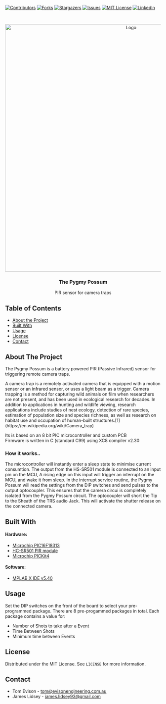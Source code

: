 [![Contributors][contributors-shield]][contributors-url]
[![Forks][forks-shield]][forks-url]
[![Stargazers][stars-shield]][stars-url]
[![Issues][issues-shield]][issues-url]
[![MIT License][license-shield]][license-url]
[![LinkedIn][linkedin-shield]][linkedin-url]

<!-- PROJECT LOGO -->
<br />
<p align="center">
  <a href="https://github.com/tomevison/">
    <img src="banner.png" alt="Logo" width="800">
  </a>

  <h3 align="center">The Pygmy Possum</h3>
  <p align="center">PIR sensor for camera traps</p>
</p>

<!-- TABLE OF CONTENTS -->
## Table of Contents

* [About the Project](#about-the-project)
* [Built With](#built-with)
* [Usage](#usage)
* [License](#license)
* [Contact](#contact)

<!-- ABOUT THE PROJECT -->
## About The Project

<p>
The Pygmy Possum is a battery powered PIR (Passive Infrared) sensor for triggering remote camera traps. 
</p>

<p>
A camera trap is a remotely activated camera that is equipped with a motion sensor or an infrared sensor, or uses a light beam as a trigger. Camera trapping is a method for capturing wild animals on film when researchers are not present, and has been used in ecological research for decades. In addition to applications in hunting and wildlife viewing, research applications include studies of nest ecology, detection of rare species, estimation of population size and species richness, as well as research on habitat use and occupation of human-built structures.[1](https://en.wikipedia.org/wiki/Camera_trap)
</p>

<p>
Its is based on an 8 bit PIC microcontroller and custom PCB
<br />
Firmware is written in C (standard C99) using XC8 compiler v2.30
</p>

### How it works..
<p>
The microcontroller will instantly enter a sleep state to minimise current consumtion. The output from the HS-SR501 module is connected to an input pin on the MCU, A rising edge on this input will trigger an interrupt on the MCU, and wake it from sleep. In the interrupt service routine, the Pygmy Possum will read the settings from the DIP switches and send pulses to the output optocoupler. This ensures that the camera circui is completely isolated from the Pygmy Possum circuit. The optocoupler will short the Tip to the Sheath of the TRS audio Jack. This will activate the shutter release on the connected camera.
</p>

## Built With
#### Hardware:
* [Microchip PIC16F18313](https://www.microchip.com/PIC16F18313)
* [HC-SR501 PIR module](https://lastminuteengineers.com/pir-sensor-arduino-tutorial/)
* [Microchip PICKit4](https://www.microchip.com/PICKIT4)
#### Software:
* [MPLAB X IDE v5.40](https://www.microchip.com/mplab/mplab-x-ide)

<!-- USAGE EXAMPLES -->
## Usage

Set the DIP switches on the front of the board to select your pre-programmed package. There are 8 pre-progammed packages in total. Each package contains a value for:
* Number of Shots to take after a Event
* Time Between Shots
* Minimum time between Events

<!-- LICENSE -->
## License

Distributed under the MIT License. See `LICENSE` for more information.

<!-- CONTACT -->
## Contact

* Tom Evison - tom@evisonengineering.com.au
* James Lidsey - james.lidsey93@gmail.com

<!-- MARKDOWN LINKS & IMAGES -->
<!-- https://www.markdownguide.org/basic-syntax/#reference-style-links -->
[contributors-shield]: https://img.shields.io/github/contributors/tomevison/repo.svg?style=flat-square
[contributors-url]: https://github.com/tomevison/PYGMY/graphs/contributors
[forks-shield]: https://img.shields.io/github/forks/tomevison/repo.svg?style=flat-square
[forks-url]: https://github.com/tomevison/repo/network/members
[stars-shield]: https://img.shields.io/github/stars/tomevison/repo.svg?style=flat-square
[stars-url]: https://github.com/tomevison/repo/stargazers
[issues-shield]: https://img.shields.io/github/issues/tomevison/repo.svg?style=flat-square
[issues-url]: https://github.com/EmbeddedEnvironmental/PygmyPossum_Firmware/issues
[license-shield]: https://img.shields.io/github/license/tomevison/repo.svg?style=flat-square
[license-url]: https://github.com/EmbeddedEnvironmental/PygmyPossum_Firmware/blob/master/LICENSE
[linkedin-shield]: https://img.shields.io/badge/-LinkedIn-black.svg?style=flat-square&logo=linkedin&colorB=555
[linkedin-url]: https://www.linkedin.com/in/thomas-evison-87b27073/